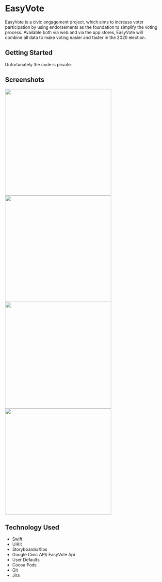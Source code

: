 # EasyVote
EasyVote is a civic engagement project, which aims to increase voter participation by using endorsements as the foundation to simplify the voting process. Available both via web and via the app stores, EasyVote will combine all data to make voting easier and faster in the 2020 election.


## Getting Started

Unfortunately the code is private. 


## Screenshots

<img src="https://media-exp1.licdn.com/dms/image/C4E22AQGItduo8S-laA/feedshare-shrink_800-alternative/0?e=1608768000&v=beta&t=AD680xKSWS5LSTPZcbOqbh_FheqiMI2WPcOA8vdkV6M" width="350"> 
<img src="https://media-exp1.licdn.com/dms/image/C4E22AQE-_zWEAF4w-A/feedshare-shrink_800-alternative/0?e=1608768000&v=beta&t=E1P9DJPWHLMQv67WVnZd15kAbbNxtbNH-7xBbiUbmoI" width="350"> 
<img src="https://media-exp1.licdn.com/dms/image/C4E22AQETlt0LNXST0w/feedshare-shrink_800-alternative/0?e=1608768000&v=beta&t=gZap2HsKOZaXgQDmLCAaJgpz3qsvxzzHdscKHAbxaKE" width="350">
<img src="https://media-exp1.licdn.com/dms/image/C4E22AQGaTVXhQc9j5Q/feedshare-shrink_800-alternative/0?e=1608768000&v=beta&t=UON3ERxe-Ks6naO51rSnKeLUxFDlFOz1yTjUnUb0sA0" width="350"> 


## Technology Used

- Swift
- UIKit
- Storyboards/Xibs
- Google Civic API/ EasyVote Api
- User Defaults
- Cocoa Pods
- Git
- Jira

